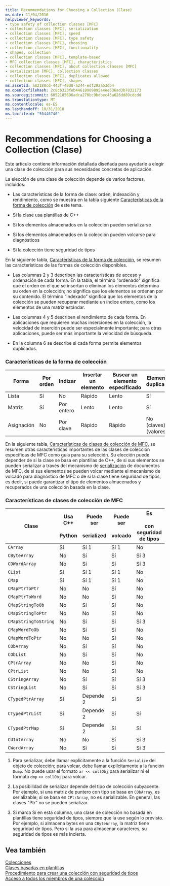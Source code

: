 ```yaml
---
title: Recommendations for Choosing a Collection (Clase)
ms.date: 11/04/2016
helpviewer_keywords:
- type safety of collection classes [MFC]
- collection classes [MFC], serialization
- collection classes [MFC], speed
- collection classes [MFC], type safety
- collection classes [MFC], choosing
- collection classes [MFC], functionality
- shapes, collection
- collection classes [MFC], template-based
- MFC collection classes [MFC], characteristics
- collection classes [MFC], about collection classes [MFC]
- serialization [MFC], collection classes
- collection classes [MFC], duplicates allowed
- collection classes [MFC], shapes
ms.assetid: a82188cd-443f-40d8-a244-edf292a53db4
ms.openlocfilehash: 2c8cb323feb44618909895a4ee536ad3b7832173
ms.sourcegitcommit: 6052185696adca270bc9bdbec45a626dd89cdcdd
ms.translationtype: MT
ms.contentlocale: es-ES
ms.lasthandoff: 10/31/2018
ms.locfileid: "50446740"
---
```

# <a name="recommendations-for-choosing-a-collection-class"></a>Recommendations for Choosing a Collection (Clase)

Este artículo contiene información detallada diseñada para ayudarle a elegir una clase de colección para sus necesidades concretas de aplicación.

La elección de una clase de colección depende de varios factores, incluidos:

- Las características de la forma de clase: orden, indexación y rendimiento, como se muestra en la tabla siguiente [Características de la forma de colección](#_core_collection_shape_features) de este tema.

- Si la clase usa plantillas de C++

- Si los elementos almacenados en la colección pueden serializarse

- Si los elementos almacenados en la colección pueden volcarse para diagnósticos

- Si la colección tiene seguridad de tipos

En la siguiente tabla, [Características de la forma de colección](#_core_collection_shape_features), se resumen las características de las formas de colección disponibles.

- Las columnas 2 y 3 describen las características de acceso y ordenación de cada forma. En la tabla, el término "ordenado" significa que el orden en el que se insertan o eliminan los elementos determina su orden en la colección; no significa que los elementos se ordenan por su contenido. El término “indexado” significa que los elementos de la colección se pueden recuperar mediante un índice entero, como los elementos de una matriz estándar.

- Las columnas 4 y 5 describen el rendimiento de cada forma. En aplicaciones que requieren muchas inserciones en la colección, la velocidad de inserción puede ser especialmente importante; para otras aplicaciones, puede ser más importante la velocidad de búsqueda.

- En la columna 6 se describe si cada forma permite elementos duplicados.

### <a name="_core_collection_shape_features"></a>  Características de la forma de colección

|Forma|Por orden |Indizar|Insertar un elemento|Buscar un elemento especificado|Elementos duplicados|
|-----------|--------------|--------------|-----------------------|----------------------------------|-------------------------|
|Lista|Sí|No|Rápido|Lento|Sí|
|Matriz|Sí|Por entero|Lento|Lento|Sí|
|Asignación|No|Por clave|Rápido|Rápido|No (claves) Sí (valores)|

En la siguiente tabla, [Características de clases de colección de MFC](#_core_characteristics_of_mfc_collection_classes), se resumen otras características importantes de las clases de colección específicas de MFC como guía para su selección. Su elección puede depender de si la clase se basa en plantillas de C++, de si sus elementos se pueden serializar a través del mecanismo de [serialización](../mfc/serialization-in-mfc.md) de documentos de MFC, de si sus elementos se pueden volcar mediante el mecanismo de volcado para diagnóstico de MFC o de si la clase tiene seguridad de tipos, es decir, si puede garantizar el tipo de elementos almacenados y recuperados de una colección basada en la clase.

### <a name="_core_characteristics_of_mfc_collection_classes"></a>  Características de clases de colección de MFC

|Clase|Usa C++<br /><br /> Python|Puede ser<br /><br /> serialized|Puede ser<br /><br /> volcado|Es<br /><br /> con seguridad de tipos|
|-----------|------------------------------|---------------------------|-----------------------|-----------------------|
|`CArray`|Sí|Sí 1|Sí 1|No|
|`CByteArray`|No|Sí|Sí|Sí 3|
|`CDWordArray`|No|Sí|Sí|Sí 3|
|`CList`|Sí|Sí 1|Sí 1|No|
|`CMap`|Sí|Sí 1|Sí 1|No|
|`CMapPtrToPtr`|No|No|Sí|No|
|`CMapPtrToWord`|No|No|Sí|No|
|`CMapStringToOb`|No|Sí|Sí|No|
|`CMapStringToPtr`|No|No|Sí|No|
|`CMapStringToString`|No|Sí|Sí|Sí 3|
|`CMapWordToOb`|No|Sí|Sí|No|
|`CMapWordToPtr`|No|No|Sí|No|
|`CObArray`|No|Sí|Sí|No|
|`CObList`|No|Sí|Sí|No|
|`CPtrArray`|No|No|Sí|No|
|`CPtrList`|No|No|Sí|No|
|`CStringArray`|No|Sí|Sí|Sí 3|
|`CStringList`|No|Sí|Sí|Sí 3|
|`CTypedPtrArray`|Sí|Depende 2|Sí|Sí|
|`CTypedPtrList`|Sí|Depende 2|Sí|Sí|
|`CTypedPtrMap`|Sí|Depende 2|Sí|Sí|
|`CUIntArray`|No|No|Sí|Sí 3|
|`CWordArray`|No|Sí|Sí|Sí 3|

1. Para serializar, debe llamar explícitamente a la función `Serialize` del objeto de colección; para volcar, debe llamar explícitamente a la función `Dump`. No puede usar el formato `ar << collObj` para serializar ni el formato `dmp` `<< collObj` para volcar.

2. La posibilidad de serializar depende del tipo de colección subyacente. Por ejemplo, si una matriz de puntero con tipo se basa en `CObArray`, es serializable; si se basa en `CPtrArray`, no es serializable. En general, las clases "Ptr" no se pueden serializar.

3. Si marca Sí en esta columna, una clase de colección no basada en plantillas tiene seguridad de tipos, siempre que la use según lo previsto. Por ejemplo, si almacena bytes en una `CByteArray`, la matriz tiene seguridad de tipos. Pero si la usa para almacenar caracteres, su seguridad de tipos es más incierta.

## <a name="see-also"></a>Vea también

[Colecciones](../mfc/collections.md)<br/>
[Clases basadas en plantillas](../mfc/template-based-classes.md)<br/>
[Procedimiento para crear una colección con seguridad de tipos](../mfc/how-to-make-a-type-safe-collection.md)<br/>
[Acceso a todos los miembros de una colección](../mfc/accessing-all-members-of-a-collection.md)

